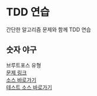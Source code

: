 # TDD 연습
간단한 알고리즘 문제와 함께 TDD 연습  



## 숫자 야구
브루트포스 유형  
[문제 링크](https://www.acmicpc.net/problem/2503)  
[소스 바로가기](https://github.com/sangjaeoh/tdd-practice/tree/main/src/main/java/com/practice/numberbaseball)  
[테스트 소스 바로가기](https://github.com/sangjaeoh/tdd-practice/tree/main/src/test/java/com/practice/numberbaseball)